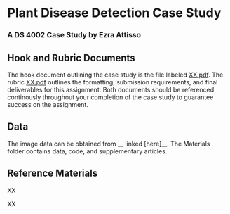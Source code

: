 # Plant Disease Detection Case Study


### A DS 4002 Case Study by Ezra Attisso

## Hook and Rubric Documents
The hook document outlining the case study is the file labeled [XX.pdf](/XX.pdf). The rubric [XX.pdf](/XX.pdf) outlines the formatting, submission requirements, and final deliverables for this assignment. Both documents should be referenced continously throughout your completion of the case study to guarantee success on the assignment.

## Data
The image data can be obtained from __ linked [here]__. The Materials folder contains data, code, and supplementary articles.

## Reference Materials

XX

XX

